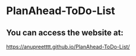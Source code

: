 # PlanAhead-ToDo-List



## You can access the website at:

https://anupreetttt.github.io/PlanAhead-ToDo-List/
